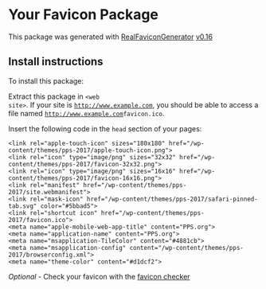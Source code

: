 # Your Favicon Package

This package was generated with [RealFaviconGenerator](https://realfavicongenerator.net/) [v0.16](https://realfavicongenerator.net/change_log#v0.16)

## Install instructions

To install this package:

Extract this package in <code>&lt;web site&gt;<?php echo /wp-content/themes/pps-2017/ ?></code>. If your site is <code>http://www.example.com</code>, you should be able to access a file named <code>http://www.example.com<?php echo /wp-content/themes/pps-2017/ ?>favicon.ico</code>.

Insert the following code in the `head` section of your pages:

    <link rel="apple-touch-icon" sizes="180x180" href="/wp-content/themes/pps-2017/apple-touch-icon.png">
    <link rel="icon" type="image/png" sizes="32x32" href="/wp-content/themes/pps-2017/favicon-32x32.png">
    <link rel="icon" type="image/png" sizes="16x16" href="/wp-content/themes/pps-2017/favicon-16x16.png">
    <link rel="manifest" href="/wp-content/themes/pps-2017/site.webmanifest">
    <link rel="mask-icon" href="/wp-content/themes/pps-2017/safari-pinned-tab.svg" color="#5bbad5">
    <link rel="shortcut icon" href="/wp-content/themes/pps-2017/favicon.ico">
    <meta name="apple-mobile-web-app-title" content="PPS.org">
    <meta name="application-name" content="PPS.org">
    <meta name="msapplication-TileColor" content="#4881cb">
    <meta name="msapplication-config" content="/wp-content/themes/pps-2017/browserconfig.xml">
    <meta name="theme-color" content="#d1dcf2">

*Optional* - Check your favicon with the [favicon checker](https://realfavicongenerator.net/favicon_checker)